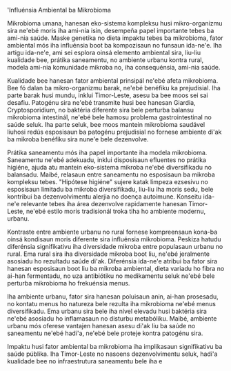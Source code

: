 'Influénsia Ambiental ba Mikrobioma

Mikrobioma umana, hanesan eko-sistema kompleksu husi mikro-organizmu sira ne'ebé moris iha ami-nia isin, desempeña papel importante tebes ba ami-nia saúde. Maske genetika no dieta impaktu tebes ba mikrobioma, fator ambiental mós iha influénsia boot ba kompozisaun no funsaun ida-ne'e. Iha artigu ida-ne'e, ami sei esplora oinsá elemento ambiental sira, liu-liu kualidade bee, prátika saneamentu, no ambiente urbanu kontra rural, modela ami-nia komunidade mikroba no, iha consequénsia, ami-nia saúde.

Kualidade bee hanesan fator ambiental prinsipál ne'ebé afeta mikrobioma. Bee fó dalan ba mikro-organizmu barak, ne'ebé benéfiku ka prejudisial. Iha parte barak husi mundu, inklui Timor-Leste, asesu ba bee moos sei sai desafiu. Patogénu sira ne'ebé transmite husi bee hanesan Giardia, Cryptosporidium, no baktéria diferente sira bele perturba balansu mikrobioma intestinál, ne'ebé bele hamosu problema gastrointestinal no saúde seluk. Iha parte seluk, bee moos mantein mikrobioma saudável liuhosi redús esposisaun ba patogénu prejudisial no fornese ambiente di'ak ba mikroba benéfiku sira nune'e bele dezenvolve.

Prátika saneamentu mós iha papel importante iha modela mikrobioma. Saneamentu ne'ebé adekuadu, inklui disposisaun efluentes no prátika higiéne, ajuda atu mantein eko-sistema mikroba ne'ebé diversifikadu no balansadu. Maibé, relasaun entre saneamentu no esposisaun ba mikroba kompleksu tebes. "Hipótese higiéne" sujere katak limpeza ezsesivu no esposisaun limitadu ba mikroba diversifikadu, liu-liu iha moris sedu, bele kontribui ba dezenvolvimentu alerjia no doença autoimune. Konseitu ida-ne'e relevante tebes iha área dezenvolve rapidamente hanesan Timor-Leste, ne'ebé estilo moris tradisionál troka tiha ho ambiente modernu, urbanu.

Kontraste entre ambiente urbanu no rural fornese kompreensaun kona-ba oinsá kondisaun moris diferente sira influénsia mikrobioma. Peskiza hatudu diferénsia signifikativu iha diversidade mikroba entre populasaun urbanu no rural. Ema rural sira iha diversidade mikroba boot liu, ne'ebé jeralmente asosiadu ho rezultadu saúde di'ak. Diferénsia ida-ne'e atribui ba fator sira hanesan esposisaun boot liu ba mikroba ambiental, dieta variadu ho fibra no ai-han fermentadu, no uza antibiótiku no medikamentu seluk ne'ebé bele perturba mikrobioma ho frekuénsia menus.

Iha ambiente urbanu, fator sira hanesan poluisaun anin, ai-han prosesadu, no kontatu menus ho natureza bele rezulta iha mikrobioma ne'ebé menus diversifikadu. Ema urbanu sira bele iha nível elevadu husi baktéria sira ne'ebé asosiadu ho inflamasaun no disturbu metabóliku. Maibé, ambiente urbanu mós oferese vantajen hanesan asesu di'ak liu ba saúde no saneamentu ne'ebé hadi'a, ne'ebé bele proteje kontra patogénu sira.

Impaktu husi fator ambiental ba mikrobioma iha implikasaun signifikativu ba saúde públika. Iha Timor-Leste no nasoens dezenvolvimentu seluk, hadi'a kualidade bee no infraestrutura saneamentu bele iha e